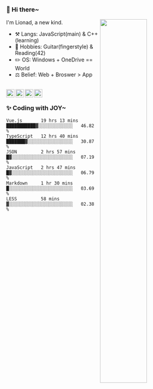 ### 👋 Hi there~

[<img align="right" width="50%" src="https://github-readme-stats.vercel.app/api?username=Lionad-Morotar&show_icons=true">](https://metrics.lecoq.io/Lionad-Morotar?template=classic)

I'm Lionad, a new kind.

- ⚒️ Langs: JavaScript(main) & C++(learning)
- 🎨 Hobbies: Guitar(fingerstyle) & Reading(42)
- ✏️ OS: Windows + OneDrive == World
- ⚖️ Belief: Web + Broswer > App

<br />

<a href="https://www.lionad.art">
  <img align="left" alt="lionad-art" width="22px" src="https://cdn.jsdelivr.net/npm/simple-icons@3.1.0/icons/wordpress.svg" />
</a>
<a href="#1806234223">
  <img align="left" alt="1806234223" width="22px" src="https://cdn.jsdelivr.net/npm/simple-icons@3.1.0/icons/tencentqq.svg" />
</a>
<a href="https://www.zhihu.com/people/Lionad">
  <img align="left" alt="132yse" width="22px" src="https://cdn.jsdelivr.net/npm/simple-icons@3.1.0/icons/zhihu.svg" />
</a>
<a href="https://github.com/Lionad-Morotar">
  <img align="left" alt="yisar" width="22px" src="https://cdn.jsdelivr.net/npm/simple-icons@3.1.0/icons/github.svg" />
</a>

<br />

### ✨ Coding with JOY~

<!--START_SECTION:waka-->

```text
Vue.js       19 hrs 13 mins  ███████████▓░░░░░░░░░░░░░   46.82 %
TypeScript   12 hrs 40 mins  ███████▓░░░░░░░░░░░░░░░░░   30.87 %
JSON         2 hrs 57 mins   █▓░░░░░░░░░░░░░░░░░░░░░░░   07.19 %
JavaScript   2 hrs 47 mins   █▓░░░░░░░░░░░░░░░░░░░░░░░   06.79 %
Markdown     1 hr 30 mins    █░░░░░░░░░░░░░░░░░░░░░░░░   03.69 %
LESS         58 mins         ▓░░░░░░░░░░░░░░░░░░░░░░░░   02.38 %
```

<!--END_SECTION:waka-->
